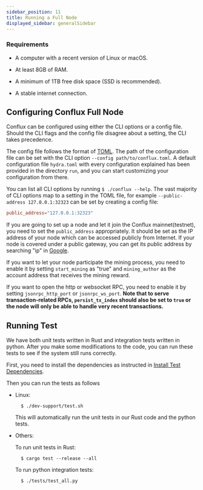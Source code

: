 ```yaml
---
sidebar_position: 11
title: Running a Full Node
displayed_sidebar: generalSidebar
---
```


### Requirements

* A computer with a recent version of Linux or macOS.

* At least 8GB of RAM.

* A minimum of 1TB free disk space (SSD is recommended).

* A stable internet connection.

## Configuring Conflux Full Node

Conflux can be configured using either the CLI options or a config file. Should the CLI flags and the config file disagree about a setting, the CLI takes precedence.

The config file follows the format of [TOML](https://github.com/toml-lang/toml). The path of the configuration file can be set with the CLI option `--config path/to/conflux.toml`. A default configuration file `hydra.toml` with every configuration explained has been provided in the directory `run`, and you can start customizing your configuration from there.

You can list all CLI options by running  `$ ./conflux --help`. The vast majority of CLI options map to a setting in the TOML file, for example `--public-address 127.0.0.1:32323` can be set by creating a config file:

```toml
public_address="127.0.0.1:32323"
```

If you are going to set up a node and let it join the Conflux mainnet(testnet), you need to set the `public_address` appropriately. It should be set as the IP address of your node which can be accessed publicly from Internet. If your node is covered under a public gateway, you can get its public address by searching "ip" in [Google](https://www.google.com).

If you want to let your node participate the mining process, you need to enable it by setting `start_mining` as "true" and `mining_author` as the account address that receives the mining reward.

If you want to open the http or websocket RPC, you need to enable it by setting `jsonrpc_http_port` or `jsonrpc_ws_port`. **Note that to serve transaction-related RPCs, `persist_tx_index` should also be set to `true` or the node will only be able to handle very recent transactions.**

## Running Test

We have both unit tests written in Rust and integration tests written in python. After you make some modifications to the code, you can run these tests to see if the system still runs correctly.

First, you need to install the dependencies as instructed in [Install Test Dependencies](./compiling-conflux-client.md#install-test-dependencies).

Then you can run the tests as follows

* Linux:
  
        $ ./dev-support/test.sh

    This will automatically run the unit tests in our Rust code and the python tests.

* Others:

    To run unit tests in Rust:
  
        $ cargo test --release --all

    To run python integration tests:
  
        $ ./tests/test_all.py

